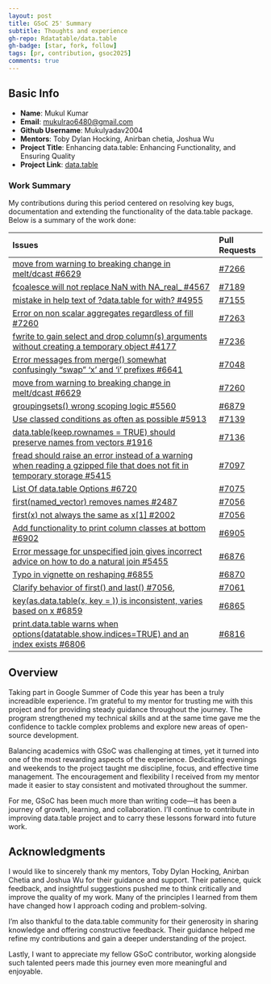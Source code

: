 ```yaml
---
layout: post
title: GSoC 25' Summary
subtitle: Thoughts and experience
gh-repo: Rdatatable/data.table
gh-badge: [star, fork, follow]
tags: [pr, contribution, gsoc2025]
comments: true
---
```


## Basic Info
- **Name**: Mukul Kumar
- **Email**: mukulrao6480@gmail.com
- **Github Username**: Mukulyadav2004
- **Mentors**: Toby Dylan Hocking, Anirban chetia, Joshua Wu
- **Project Title**: Enhancing data.table: Enhancing Functionality, and Ensuring
Quality
- **Project Link**: [data.table](https://github.com/Rdatatable/data.table)

### Work Summary

My contributions during this period centered on resolving key bugs, documentation and extending the functionality of the data.table package. Below is a summary of the work done:

| Issues | Pull Requests |
| :------ | :--- |
| [move from warning to breaking change in melt/dcast #6629](https://github.com/Rdatatable/data.table/issues/6629) | [#7266](https://github.com/Rdatatable/data.table/pull/7266) |
| [fcoalesce will not replace NaN with NA_real_ #4567](https://github.com/Rdatatable/data.table/issues/4567) | [#7189](https://github.com/Rdatatable/data.table/pull/7189) |
| [mistake in help text of ?data.table for with? #4955](https://github.com/Rdatatable/data.table/issues/4955) | [#7155](https://github.com/Rdatatable/data.table/pull/7155) |
| [Error on non scalar aggregates regardless of fill #7260](https://github.com/Rdatatable/data.table/pull/7260)| [#7263](https://github.com/Rdatatable/data.table/pull/7263) |
| [fwrite to gain select and drop column(s) arguments without creating a temporary object #4177](https://github.com/Rdatatable/data.table/issues/4177) | [#7236](https://github.com/Rdatatable/data.table/pull/7236) |
| [Error messages from merge() somewhat confusingly “swap” ‘x’ and ‘i’ prefixes #6641](https://github.com/Rdatatable/data.table/issues/6641) | [#7048](https://github.com/Rdatatable/data.table/pull/7048) |
| [move from warning to breaking change in melt/dcast #6629](https://github.com/Rdatatable/data.table/issues/6629)| [#7260](https://github.com/Rdatatable/data.table/pull/7260) |
| [groupingsets() wrong scoping logic #5560](https://github.com/Rdatatable/data.table/issues/5560) | [#6879](https://github.com/Rdatatable/data.table/pull/6879) |
| [Use classed conditions as often as possible #5913](https://github.com/Rdatatable/data.table/issues/5913) | [#7139](https://github.com/Rdatatable/data.table/pull/7139) |
| [data.table(keep.rownames = TRUE) should preserve names from vectors #1916](https://github.com/Rdatatable/data.table/issues/1916) | [#7136](https://github.com/Rdatatable/data.table/pull/7136) |
| [fread should raise an error instead of a warning when reading a gzipped file that does not fit in temporary storage #5415](https://github.com/Rdatatable/data.table/issues/5415) | [#7097](https://github.com/Rdatatable/data.table/pull/7097) |
| [List Of data.table Options #6720](https://github.com/Rdatatable/data.table/issues/6720) | [#7075](https://github.com/Rdatatable/data.table/pull/7075) |
| [first(named_vector) removes names #2487](https://github.com/Rdatatable/data.table/issues/2487) | [#7056](https://github.com/Rdatatable/data.table/pull/7056) |
| [first(x) not always the same as x[1] #2002](https://github.com/Rdatatable/data.table/issues/2002) | [#7056](https://github.com/Rdatatable/data.table/pull/7056) |
| [Add functionality to print column classes at bottom #6902](https://github.com/Rdatatable/data.table/issues/6902) | [#6905](https://github.com/Rdatatable/data.table/pull/6905) |
| [Error message for unspecified join gives incorrect advice on how to do a natural join #5455](https://github.com/Rdatatable/data.table/issues/5455) | [#6876](https://github.com/Rdatatable/data.table/pull/6876) |
| [Typo in vignette on reshaping #6855](https://github.com/Rdatatable/data.table/issues/6855) | [#6870](https://github.com/Rdatatable/data.table/pull/6870) |
| [Clarify behavior of first() and last() #7056](https://github.com/Rdatatable/data.table/pull/7056),| [#7061](https://github.com/Rdatatable/data.table/pull/7061) |
| [key(as.data.table(x, key = <key>)) is inconsistent, varies based on x #6859](https://github.com/Rdatatable/data.table/issues/6859) | [#6865](https://github.com/Rdatatable/data.table/pull/6865) |
| [print.data.table warns when options(datatable.show.indices=TRUE) and an index exists #6806](https://github.com/Rdatatable/data.table/issues/6806) | [#6816](https://github.com/Rdatatable/data.table/pull/6816) |


## **Overview**

Taking part in Google Summer of Code this year has been a truly increadible experience. I’m grateful to my mentor for trusting me with this project and for providing steady guidance throughout the journey. The program strengthened my technical skills and at the same time gave me the confidence to tackle complex problems and explore new areas of open-source development.

Balancing academics with GSoC was challenging at times, yet it turned into one of the most rewarding aspects of the experience. Dedicating evenings and weekends to the project taught me discipline, focus, and effective time management. The encouragement and flexibility I received from my mentor made it easier to stay consistent and motivated throughout the summer.

For me, GSoC has been much more than writing code—it has been a journey of growth, learning, and collaboration. I’ll continue to contribute in improving data.table project and to carry these lessons forward into future work.

## **Acknowledgments**

I would like to sincerely thank my mentors, Toby Dylan Hocking, Anirban Chetia and Joshua Wu for their guidance and support. Their patience, quick feedback, and insightful suggestions pushed me to think critically and improve the quality of my work. Many of the principles I learned from them have changed how I approach coding and problem-solving.

I’m also thankful to the data.table community for their generosity in sharing knowledge and offering constructive feedback. Their guidance helped me refine my contributions and gain a deeper understanding of the project.

Lastly, I want to appreciate my fellow GSoC contributor, working alongside such talented peers made this journey even more meaningful and enjoyable.

